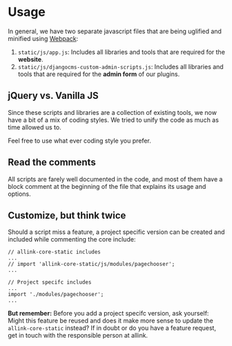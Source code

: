 # Usage

In general, we have two separate javascript files that are being uglified and minified using [Webpack](../overview/webpack.md):

1. `static/js/app.js`: Includes all libraries and tools that are required for the <strong>website</strong>.
2. `static/js/djangocms-custom-admin-scripts.js`: Includes all libraries and tools that are required for the <strong>admin form</strong> of our plugins.

## jQuery vs. Vanilla JS

Since these scripts and libraries are a collection of existing tools, we now have a bit of a mix of coding styles. We tried to unify the code as much as time allowed us to.

Feel free to use what ever coding style you prefer.

## Read the comments

All scripts are farely well documented in the code, and most of them have a block comment at the beginning of the file that explains its usage and options.

## Customize, but think twice

Should a script miss a feature, a project specific version can be created and included while commenting the core include:

```JS
// allink-core-static includes
...
// import 'allink-core-static/js/modules/pagechooser';
...

// Project specifc includes
...
import './modules/pagechooser';
...
```

<strong>But remember:</strong> Before you add a project specifc version, ask yourself: Might this feature be reused and does it make more sense to update the `allink-core-static` instead? If in doubt or do you have a feature request, get in touch with the responsible person at allink.
